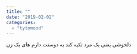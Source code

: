 ```yaml
---
title: ""
date: "2019-02-02"
categories: 
  - "tytomood"
---
```


دلخوشی یعنی یک مرد تکیه کند به دوستت دارم های یک زن
